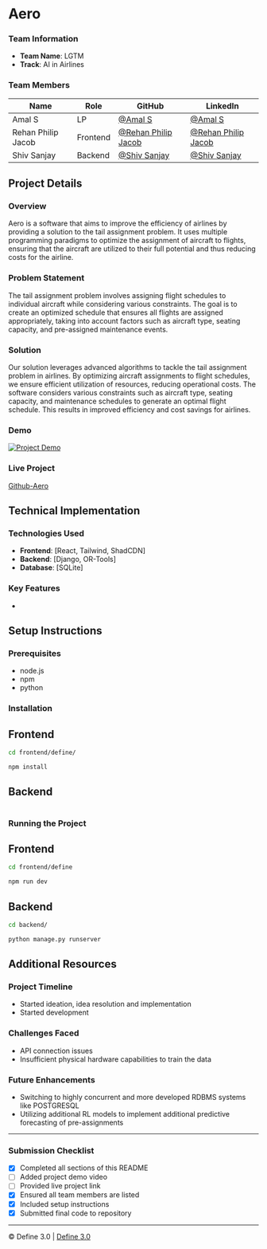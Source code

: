 
# Aero

### Team Information
- **Team Name**: LGTM 
- **Track**: AI in Airlines
### Team Members
| Name               | Role     | GitHub                                                     | LinkedIn                                                                       |
| ------------------ | -------- | ---------------------------------------------------------- | ------------------------------------------------------------------------------ |
| Amal S             | LP       | [@Amal S](https://github.com/RottenSpaceMan)               | [@Amal S](https://www.linkedin.com/in/amal-s-a7217b267/)                       |
| Rehan Philip Jacob | Frontend | [@Rehan Philip Jacob](https://github.com/Rehanphilipjacob) | [@Rehan Philip Jacob](https://in.linkedin.com/in/rehan-philip-jacob-724b05284) |
| Shiv Sanjay        | Backend  | [@Shiv Sanjay](https://github.com/Shivsay)                 | [@Shiv Sanjay](https://www.linkedin.com/in/shiv-sanjay-87a638256/)             |

## Project Details

### Overview
Aero is a software that aims to improve the efficiency of airlines by providing a solution to the tail assignment problem. It uses multiple programming paradigms to optimize the assignment of aircraft to flights, ensuring that the aircraft are utilized to their full potential and thus reducing costs for the airline.

### Problem Statement
The tail assignment problem involves assigning flight schedules to individual aircraft while considering various constraints. The goal is to create an optimized schedule that ensures all flights are assigned appropriately, taking into account factors such as aircraft type, seating capacity, and pre-assigned maintenance events.


### Solution
Our solution leverages advanced algorithms to tackle the tail assignment problem in airlines. By optimizing aircraft assignments to flight schedules, we ensure efficient utilization of resources, reducing operational costs. The software considers various constraints such as aircraft type, seating capacity, and maintenance schedules to generate an optimal flight schedule. This results in improved efficiency and cost savings for airlines.

### Demo
[![Project Demo](https://img.youtube.com/vi/VIDEO_ID/0.jpg)](https://www.youtube.com/watch?v=VIDEO_ID)

### Live Project
[Github-Aero](https://github.com/Shivsay/LGTM-Define3)

## Technical Implementation

### Technologies Used
- **Frontend**: [React, Tailwind, ShadCDN]
- **Backend**: [Django, OR-Tools]
- **Database**: [SQLite]

### Key Features
- 

## Setup Instructions

### Prerequisites
- node.js
- npm
- python

### Installation 

## Frontend
```bash
cd frontend/define/

npm install
```

## Backend
```bash

```

### Running the Project

## Frontend
```bash
cd frontend/define

npm run dev
```

## Backend

```bash
cd backend/

python manage.py runserver

```

## Additional Resources

### Project Timeline
- Started ideation, idea resolution and implementation
- Started development

### Challenges Faced
- API connection issues
- Insufficient physical hardware capabilities to train the data

### Future Enhancements
- Switching to highly concurrent and more developed RDBMS systems like POSTGRESQL
- Utilizing additional RL models to implement additional predictive forecasting of pre-assignments

---

### Submission Checklist
- [x] Completed all sections of this README
- [ ] Added project demo video
- [ ] Provided live project link
- [x] Ensured all team members are listed
- [x] Included setup instructions
- [x] Submitted final code to repository

---

© Define 3.0 | [Define 3.0](https://www.define3.xyz/)
